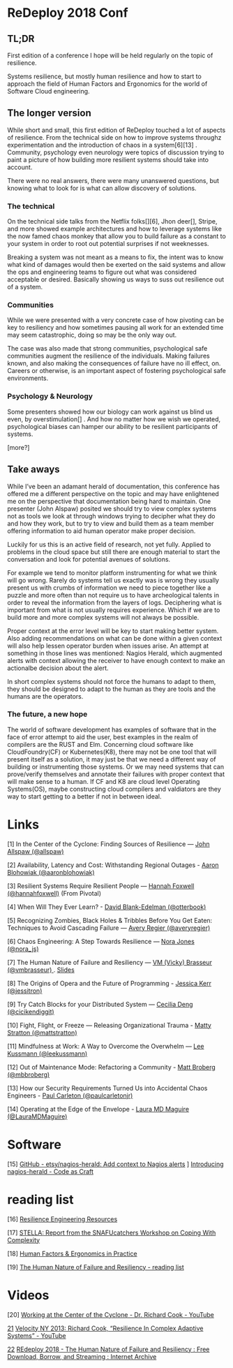 # ReDeploy 2018 Conf
## TL;DR
 First edition of a conference I hope will be held regularly on the topic of resilience.

Systems resilience, but mostly human resilience and how to start to approach the field of Human Factors and Ergonomics for the world of Software Cloud engineering.

## The longer  version

While short and small, this first edition of ReDeploy touched a lot of aspects of resilience. From the technical side on how to improve systems throughz experimentation and the introduction of chaos in a system[6][13] . Community, psychology even neurology were topics of discussion trying to paint a picture of how building more resilient systems should take into account.

There were no real answers, there were many unanswered questions, but knowing what to look for is what can allow discovery of solutions. 

### The technical

On the technical side talks from the Netflix folks[][6], Jhon deer[], Stripe, and more showed example architectures and how to leverage systems like the now famed chaos monkey that allow you to build failure as a constant to your system in order to root out potential  surprises if not weeknesses. 

Breaking a system was not meant  as a means to fix, the intent was to know what kind of damages would then be exerted on the said systems and allow the ops and engineering teams to figure out what was considered acceptable or desired. Basically showing us ways to suss out resilience out of a system.

### Communities

While we were presented with a very concrete case of how pivoting can be key to resiliency and how sometimes pausing all work for an extended time may seem catastrophic, doing so may be the only way out. 

The case was also made that strong communities, psychological safe communities augment the resilience of the individuals. Making failures known,  and also making the consequences of failure have no ill effect, on. Careers or otherwise, is an important aspect of fostering psychological safe environments. 


### Psychology & Neurology

Some presenters showed how our biology can work against us blind us even, by overstimulation[] . And how no matter how we wish we operated, psychological biases can hamper our ability to be resilient participants of systems.

[more?]


## Take aways

While I’ve been an adamant herald of documentation, this conference has offered me a different perspective on the topic and may have enlightened me on the perspective that documentation being hard to maintain. One presenter (John Alspaw) posited we should try to view complex systems not  as tools we look at through windows trying to decipher what they do and how they work, but to try to view and build them as a team member offering information to aid human operator make proper decision.

Luckily for us this is an active field of research, not yet fully. Applied to problems in the cloud space but still there are enough material to start the conversation and look for potential avenues of solutions.

For example we tend to monitor platform instrumenting for what we think will go wrong. Rarely do systems tell us exactly was is wrong they usually present us with crumbs of information we need to piece together like a puzzle and more often than not require us to have archeological talents in order to reveal the information from the layers of logs. Deciphering what is important from what is not usually requires experience. Which if we are to build more and more complex systems will not always be possible.

Proper context at the error level will be key to start making better system. Also adding recommendations on what can be done within a given context will also help lessen operator burden when issues arise. An attempt at something in those lines was mentioned: Nagios Herald, which augmented alerts with context allowing the receiver to have enough context to make an actionalbe decision about the alert. 

In short complex systems should not force the humans to adapt to them, they should be designed to adapt to the human as they are tools and the humans are the operators.

### The future, a new hope

The world of software development has examples of software that in the face of error attempt to aid the user, best examples in the realm of compilers are the RUST and Elm. Concerning cloud software like CloudFoundry(CF) or Kubernetes(K8), there may not be one tool that  will present itself as a solution, it may just be that we need a different way of building or instrumenting those systems. Or we may need systems that can prove/verify themselves and annotate their failures with proper context that will make sense to a human. If CF and K8 are cloud level Operating Systems(OS), maybe constructing cloud compilers and valdiators are they way to start getting to a better if not in between ideal.


# Links

[1] In the Center of the Cyclone: Finding Sources of Resilience — [John Allspaw (@allspaw) ](https://re-deploy.io/2018/speakers/#john-allspaw) 

[2] Availability, Latency and Cost: Withstanding Regional Outages - [Aaron Blohowiak (@aaronblohowiak)](https://re-deploy.io/2018/speakers/#aaron-blohowiak) 

[3] Resilient Systems Require Resilient People —  [Hannah Foxwell (@hannahfoxwell)](https://re-deploy.io/2018/speakers/#hannah-foxwell) (From Pivotal)

[4] When Will They Ever Learn? - [David Blank-Edelman (@otterbook)](https://re-deploy.io/2018/speakers/#david-blank-edelman) 

[5] Recognizing Zombies, Black Holes & Tribbles Before You Get Eaten: Techniques to Avoid Cascading Failure —  [Avery Regier (@averyregier)](https://re-deploy.io/2018/speakers/#avery-regier) 
 
[6] Chaos Engineering: A Step Towards Resilience — [Nora Jones (@nora_js)](https://re-deploy.io/2018/speakers/#nora-jones) 
 
[7] The Human Nature of Failure and Resiliency — [VM (Vicky) Brasseur (@vmbrasseur) ](https://re-deploy.io/2018/speakers/#vm-(vicky)-brasseur). [Slides](https://ia601504.us.archive.org/35/items/redeploy2018-failure/03-redeploy2018-failure-with_speaker_notes.pdf)

[8] The Origins of Opera and the Future of Programming - [Jessica Kerr (@jessitron)](https://re-deploy.io/2018/speakers/#jessica-kerr) 

[9] Try Catch Blocks for your Distributed System — [Cecilia Deng (@cicikendiggit)](https://re-deploy.io/2018/speakers/#cecilia-deng) 

[10] Fight, Flight, or Freeze — Releasing Organizational Trauma - [Matty Stratton (@mattstratton)](https://re-deploy.io/2018/speakers/#matty-stratton) 

[11] Mindfulness at Work: A Way to Overcome the Overwhelm — [Lee Kussmann (@leekussmann)](https://re-deploy.io/2018/speakers/#lee-kussmann) 

[12] Out of Maintenance Mode: Refactoring a Community - [Matt Broberg (@mbbroberg)](https://re-deploy.io/2018/speakers/#matt-broberg) 

[13] How our Security Requirements Turned Us into Accidental Chaos Engineers - [Paul Carleton (@paulcarletonjr) ](https://re-deploy.io/2018/speakers/#paul-carleton) 

[14] Operating at the Edge of the Envelope - [Laura MD Maguire (@LauraMDMaguire)](https://re-deploy.io/2018/speakers/#laura-md-maguire) 

# Software

[15] [GitHub - etsy/nagios-herald: Add context to Nagios alerts](https://github.com/etsy/nagios-herald) ]
[Introducing nagios-herald - Code as Craft](https://codeascraft.com/2014/06/06/introducing-nagios-herald/)

# reading list

[16] [Resilience Engineering Resources](https://github.com/adaptivecapacitylabs/Resilience-Engineering-Resources)

[17] [STELLA: Report from the SNAFUcatchers Workshop on Coping With Complexity](https://snafucatchers.github.io)

[18] [Human Factors & Ergonomics in Practice](https://www.amazon.com/Human-Factors-Ergonomics-Practice-Performance/dp/1472439252)

[19] [The Human Nature of Failure and Resiliency - reading list](https://www.zotero.org/groups/287407/failure/items?)

# Videos

[20] [Working at the Center of the Cyclone - Dr. Richard Cook - YouTube](https://www.youtube.com/watch?v=3ZP98stDUf0)

[21]() [Velocity NY 2013: Richard Cook, “Resilience In Complex Adaptive Systems” - YouTube](https://www.youtube.com/watch?v=PGLYEDpNu60)

[22]() [REdeploy 2018 - The Human Nature of Failure and Resiliency : Free Download, Borrow, and Streaming : Internet Archive](https://archive.org/details/redeploy2018-failure)

